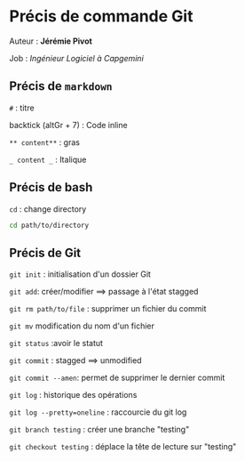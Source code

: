 # Précis de commande Git

Auteur : **Jérémie Pivot**

Job : _Ingénieur Logiciel à Capgemini_

## Précis de `markdown`

`#` : titre

backtick (altGr + 7) : Code inline

`** content**` : gras

`_ content _` : Italique

## Précis de bash

`cd` : change directory

```bash
cd path/to/directory
```

## Précis de Git

`git init` : initialisation d'un dossier Git

`git add`: créer/modifier ==> passage à l'état stagged

`git rm path/to/file` : supprimer un fichier du commit

`git mv` modification du nom d'un fichier

`git status` :avoir le statut

`git commit` : stagged ==> unmodified

`git commit --amen`: permet de supprimer le dernier commit

`git log` : historique des opérations

`git log --pretty=oneline` : raccourcie du git log

`git branch testing` : créer une branche "testing"

`git checkout testing` : déplace la tête de lecture sur "testing"
